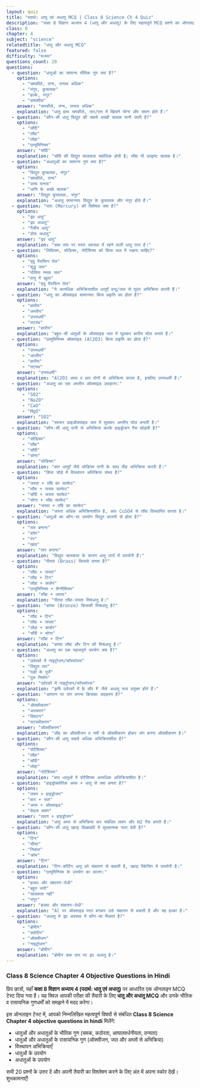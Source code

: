 ```yaml
---
layout: quiz
title: "पदार्थ: धातु एवं अधातु MCQ | Class 8 Science Ch 4 Quiz"
description: "कक्षा 8 विज्ञान अध्याय 4 (धातु और अधातु) के लिए महत्वपूर्ण MCQ प्रश्नों का ऑनलाइन टेस्ट। परीक्षा की तैयारी के लिए Objective Questions हल करें।"
class: 8
chapter: 4
subject: "science"
relatedtitle: "धातु और अधातु MCQ"
featured: false
difficulty: "मध्यम"
questions_count: 20
questions:
  - question: "धातुओं का सामान्य भौतिक गुण क्या है?"
    options:
      - "चमकीले, तन्य, घनत्व अधिक"
      - "भंगुर, कुचालक"
      - "हल्के, भंगुर"
      - "वाष्पशील"
    answer: "चमकीले, तन्य, घनत्व अधिक"
    explanation: "धातु प्रायः चमकीले, तार/पत्त में खिंचने योग्य और सघन होते हैं।"
  - question: "कौन-सी धातु विद्युत की सबसे अच्छी चालक मानी जाती है?"
    options:
      - "चाँदी"
      - "ताँबा"
      - "लोहा"
      - "एल्यूमिनियम"
    answer: "चाँदी"
    explanation: "चाँदी की विद्युत चालकता सर्वाधिक होती है; ताँबा भी उत्कृष्ट चालक है।"
  - question: "अधातुओं का सामान्य गुण क्या है?"
    options:
      - "विद्युत कुचालक, भंगुर"
      - "चमकीले, तन्य"
      - "उच्च घनत्व"
      - "ध्वनि के अच्छे चालक"
    answer: "विद्युत कुचालक, भंगुर"
    explanation: "अधातु सामान्यतः विद्युत के कुचालक और भंगुर होते हैं।"
  - question: "पारा (Mercury) की विशेषता क्या है?"
    options:
      - "द्रव धातु"
      - "द्रव अधातु"
      - "गैसीय धातु"
      - "ठोस अधातु"
    answer: "द्रव धातु"
    explanation: "कक्ष ताप पर तरल अवस्था में रहने वाली धातु पारा है।"
  - question: "लिथियम, सोडियम, पोटैशियम को किस जल में रखना चाहिए?"
    options:
      - "मृदु पैराफिन तेल"
      - "शुद्ध जल"
      - "घोलित नमक जल"
      - "वायु में खुला"
    answer: "मृदु पैराफिन तेल"
    explanation: "ये अत्यधिक अभिक्रियाशील धातुएँ वायु/जल से तुरंत अभिक्रिया करती हैं।"
  - question: "धातु का ऑक्साइड सामान्यतः किस प्रकृति का होता है?"
    options:
      - "क्षारीय"
      - "अम्लीय"
      - "उभयधर्मी"
      - "तटस्थ"
    answer: "क्षारीय"
    explanation: "बहुत-सी धातुओं के ऑक्साइड जल में घुलकर क्षारीय घोल बनाते हैं।"
  - question: "एल्युमिनियम ऑक्साइड (Al2O3) किस प्रकृति का होता है?"
    options:
      - "उभयधर्मी"
      - "अम्लीय"
      - "क्षारीय"
      - "तटस्थ"
    answer: "उभयधर्मी"
    explanation: "Al2O3 अम्ल व क्षार दोनों से अभिक्रिया करता है, इसलिए उभयधर्मी है।"
  - question: "अधातु का एक अम्लीय ऑक्साइड उदाहरण:"
    options:
      - "SO2"
      - "Na2O"
      - "CaO"
      - "MgO"
    answer: "SO2"
    explanation: "सल्फर डाइऑक्साइड जल में घुलकर अम्लीय घोल बनाती है।"
  - question: "कौन-सी धातु पानी से अभिक्रिया करके हाइड्रोजन गैस छोड़ती है?"
    options:
      - "सोडियम"
      - "ताँबा"
      - "चाँदी"
      - "सोना"
    answer: "सोडियम"
    explanation: "क्षार धातुएँ जैसे सोडियम पानी के साथ तीव्र अभिक्रिया करती हैं।"
  - question: "किस जोड़े में विस्थापन अभिक्रिया संभव है?"
    options:
      - "जस्ता + ताँबे का सल्फेट"
      - "ताँबा + जस्ता सल्फेट"
      - "चाँदी + जस्ता सल्फेट"
      - "सोना + ताँबा सल्फेट"
    answer: "जस्ता + ताँबे का सल्फेट"
    explanation: "जस्ता अधिक अभिक्रियाशील है, अतः CuSO4 से ताँबा विस्थापित करता है।"
  - question: "धातुओं का कौन-सा उपयोग विद्युत कारणों से होता है?"
    options:
      - "तार बनाना"
      - "दर्पण"
      - "रंग"
      - "खाद"
    answer: "तार बनाना"
    explanation: "विद्युत चालकता के कारण धातु तारों में उपयोगी हैं।"
  - question: "पीतल (Brass) किससे बनता है?"
    options:
      - "ताँबा + जस्ता"
      - "ताँबा + टिन"
      - "लोहा + कार्बन"
      - "एल्यूमिनियम + मैग्नीशियम"
    answer: "ताँबा + जस्ता"
    explanation: "पीतल ताँबा-जस्ता मिश्रधातु है।"
  - question: "कांसा (Bronze) किसकी मिश्रधातु है?"
    options:
      - "ताँबा + टिन"
      - "ताँबा + जस्ता"
      - "लोहा + कार्बन"
      - "चाँदी + सोना"
    answer: "ताँबा + टिन"
    explanation: "कांसा ताँबा और टिन की मिश्रधातु है।"
  - question: "अधातु का एक महत्वपूर्ण उपयोग क्या है?"
    options:
      - "उर्वरकों में नाइट्रोजन/फॉस्फोरस"
      - "विद्युत तार"
      - "घड़ी के पुर्जे"
      - "पुल निर्माण"
    answer: "उर्वरकों में नाइट्रोजन/फॉस्फोरस"
    explanation: "कृषि उर्वरकों में N और P जैसे अधातु तत्व प्रयुक्त होते हैं।"
  - question: "आयरन पर जंग लगना किसका उदाहरण है?"
    options:
      - "ऑक्सीकरण"
      - "अपचयन"
      - "विघटन"
      - "तटस्थीकरण"
    answer: "ऑक्सीकरण"
    explanation: "लौह का ऑक्सीजन व नमी से ऑक्सीकरण होकर जंग बनना ऑक्सीकरण है।"
  - question: "कौन-सी धातु सबसे अधिक अभिक्रियाशील है?"
    options:
      - "पोटैशियम"
      - "ताँबा"
      - "चाँदी"
      - "लोहा"
    answer: "पोटैशियम"
    explanation: "क्षार धातुओं में पोटैशियम अत्यधिक अभिक्रियाशील है।"
  - question: "हाइड्रोक्लोरिक अम्ल + धातु से क्या बनता है?"
    options:
      - "लवण + हाइड्रोजन"
      - "क्षार + जल"
      - "अम्ल + ऑक्साइड"
      - "केवल लवण"
    answer: "लवण + हाइड्रोजन"
    explanation: "धातु अम्ल से अभिक्रिया कर संबंधित लवण और H2 गैस बनाते हैं।"
  - question: "कौन-सी धातु खाद्य डिब्बाबंदी में सुरक्षात्मक परत देती है?"
    options:
      - "टिन"
      - "सीसा"
      - "निकल"
      - "क्रोम"
    answer: "टिन"
    explanation: "टिन-कोटिंग धातु को संक्षारण से बचाती है, खाद्य पैकेजिंग में उपयोगी है।"
  - question: "एल्यूमिनियम के उपयोग का कारण:"
    options:
      - "हल्का और संक्षारण-रोधी"
      - "बहुत भारी"
      - "चालकता नहीं"
      - "भंगुर"
    answer: "हल्का और संक्षारण-रोधी"
    explanation: "Al पर ऑक्साइड परत बनकर उसे संक्षारण से बचाती है और यह हल्का है।"
  - question: "अधातु में द्रव अवस्था में कौन-सा मिलता है?"
    options:
      - "ब्रोमीन"
      - "क्लोरीन"
      - "ऑक्सीजन"
      - "नाइट्रोजन"
    answer: "ब्रोमीन"
    explanation: "ब्रोमीन कक्ष ताप पर द्रव अधातु है।"
---
```


### Class 8 Science Chapter 4 Objective Questions in Hindi

प्रिय छात्रों, यहाँ **कक्षा 8 विज्ञान अध्याय 4 (पदार्थ: धातु एवं अधातु)** पर आधारित एक ऑनलाइन MCQ टेस्ट दिया गया है। यह क्विज़ आपकी परीक्षा की तैयारी के लिए **धातु और अधातु MCQ** और उनके भौतिक व रासायनिक गुणधर्मों को समझने में मदद करेगा।

इस ऑनलाइन टेस्ट में, आपको निम्नलिखित महत्वपूर्ण विषयों से संबंधित **Class 8 Science Chapter 4 objective questions in hindi** मिलेंगे:
- धातुओं और अधातुओं के भौतिक गुण (चमक, कठोरता, आघातवर्धनीयता, तन्यता)
- धातुओं और अधातुओं के रासायनिक गुण (ऑक्सीजन, जल और अम्लों से अभिक्रिया)
- विस्थापन अभिक्रियाएँ
- धातुओं के उपयोग
- अधातुओं के उपयोग

सभी 20 प्रश्नों के उत्तर दें और अपनी तैयारी का विश्लेषण करने के लिए अंत में अपना स्कोर देखें। शुभकामनाएँ!